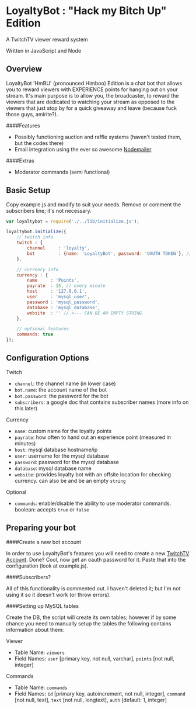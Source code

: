 # LoyaltyBot : "Hack my Bitch Up" Edition
A TwitchTV viewer reward system

Written in JavaScript and Node

## Overview
LoyaltyBot 'HmBU' (pronounced Himboo) Edition is a chat bot that allows you to reward viewers with EXPERIENCE points for hanging out on your stream. It's main purpose is to allow you, the broadcaster, to reward the viewers that are dedicated to watching your stream as opposed to the viewers that just stop by for a quick giveaway and leave (because fuck those guys, amirite?).

####Features
- Possibly functioning auction and raffle systems (haven't tested them, but the codes there)
- Email integration using the ever so awesome [Nodemailer](https://github.com/andris9/Nodemailer)

####Extras
- Moderator commands (semi functional)

## Basic Setup
Copy example.js and modify to suit your needs. Remove or comment the subscribers line; it's not necessary.

```javascript
var loyaltybot = require('./../lib/initialize.js');

loyaltybot.initialize({
    // twitch info
    twitch : {
        channel     : 'loyalty',
        bot         : {name: 'LoyaltyBot', password: 'OAUTH TOKEN'}, // Get your token from http://twitchapps.com/tmi/
    },

    // currency info
    currency : {
        name     : 'Points',
        payrate  : 15, // every minute
        host     : '127.0.0.1',
        user     : 'mysql_user',
        password : 'mysql_password',
        database : 'mysql_database',
        website  : '' // <--- CAN BE AN EMPTY STRING
    },

    // optional features
    commands: true
});
```

## Configuration Options
Twitch
- `channel`: the channel name (in lower case)
- `bot.name`: the account name of the bot
- `bot.password`: the password for the bot
- `subscribers`: a google doc that contains subscriber names (more info on this later)

Currency
- `name`: custom name for the loyalty points
- `payrate`: how often to hand out an experience point (measured in minutes)
- `host`: mysql database hostname/ip
- `user`: username for the mysql database
- `password`: password for the mysql database
- `database`: mysql database name
- `website`: provides loyalty bot with an offsite location for checking currency. can also be and be an empty `string`

Optional
- `commands`: enable/disable the ability to use moderator commands. boolean: accepts `true` or `false`

## Preparing your bot
####Create a new bot account

In order to use LoyaltyBot's features you will need to create a new [TwitchTV Account](http://www.twitch.tv/signup). Done?  Cool, now get an oauth password for it.  Paste that into the configuration (look at example.js).

####Subscribers?

All of this functionality is commented out.  I haven't deleted it; but I'm not using it so it doesn't work (or throw errors).

####Setting up MySQL tables

Create the DB, the script will create its own tables; however if by some chance you need to manually setup the tables the following contains information about them:

Viewer
- Table Name: `viewers`
- Field Names: `user` [primary key, not null, varchar], `points` [not null, integer]

Commands
- Table Name: `commands`
- Field Names: `id` [primary key, autoincrement, not null, integer], `command` [not null, text], `text` [not null, longtext], `auth` [default: 1, integer]
